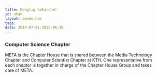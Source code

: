 ```yaml
---
title: Konglig Lokalchef
id: utak
layout: boxes.hbs
tags:
date: 2014-07-01:2015-06-30
---
```

### Computer Science Chapter
META is the Chapter House that is shared between the Media Technology Chapter and Computer Scientist Chapter at KTH. One representative from each chapter is together in charge of the Chapter House Group and takes care of META.